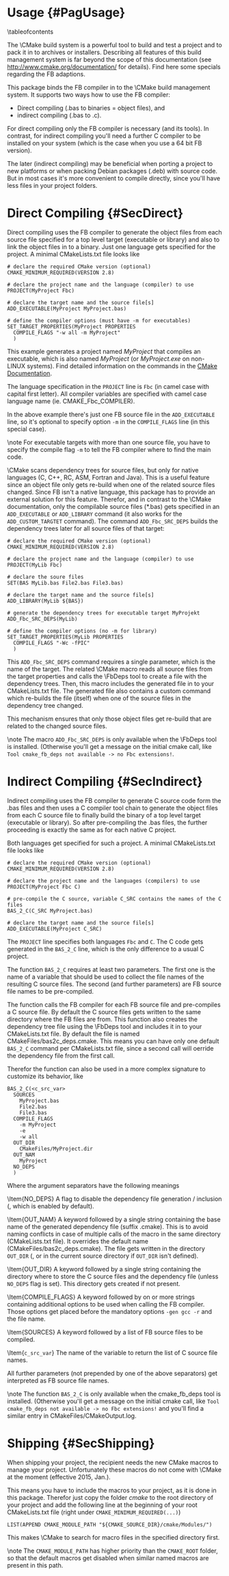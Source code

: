 Usage  {#PagUsage}
=====
\tableofcontents

The \CMake build system is a powerful tool to build and test a project
and to pack it in to archives or installers. Describing all features of
this build management system is far beyond the scope of this
documentation (see http://www.cmake.org/documentation/ for
details). Find here some specials regarding the FB adaptions.

This package binds the FB compiler in to the \CMake build management
system. It supports two ways how to use the FB compiler:

- Direct compiling (.bas to binaries = object files), and
- indirect compiling (.bas to .c).

For direct compiling only the FB compiler is necessary (and its
tools). In contrast, for indirect compiling you'll need a further C
compiler to be installed on your system (which is the case when you use
a 64 bit FB version).

The later (indirect compiling) may be beneficial when porting a project
to new platforms or when packing Debian packages (.deb) with source
code. But in most cases it's more convenient to compile directly, since
you'll have less files in your project folders.


# Direct Compiling  {#SecDirect}

Direct compiling uses the FB compiler to generate the object files from
each source file specified for a top level target (executable or
library) and also to link the object files in to a binary. Just one
language gets specified for the project. A minimal CMakeLists.txt file
looks like

~~~{.cmake}
# declare the required CMake version (optional)
CMAKE_MINIMUM_REQUIRED(VERSION 2.8)

# declare the project name and the language (compiler) to use
PROJECT(MyProject Fbc)

# declare the target name and the source file[s]
ADD_EXECUTABLE(MyProject MyProject.bas)

# define the compiler options (must have -m for executables)
SET_TARGET_PROPERTIES(MyProject PROPERTIES
  COMPILE_FLAGS "-w all -m MyProject"
  )
~~~

This example generates a project named *MyProject* that compiles an
executable, which is also named *MyProject* (or *MyProject.exe* on
non-LINUX systems). Find detailed information on the commands in the
[CMake Documentation](http://www.cmake.org/cmake/help/v3.0/index.html).

The language specification in the `PROJECT` line is `Fbc` (in camel
case with capital first letter). All compiler variables are specified
with camel case language name (ie. CMAKE_Fbc_COMPILER).

In the above example there's just one FB source file in the
`ADD_EXECUTABLE` line, so it's optional to specify option `-m` in the
`COMPILE_FLAGS` line (in this special case).

\note For executable targets with more than one source file, you have
      to specify the compile flag `-m` to tell the FB compiler where to
      find the main code.

\CMake scans dependency trees for source files, but only for native
languages (C, C++, RC, ASM, Fortran and Java). This is a useful feature
since an object file only gets re-build when one of the related source
files changed. Since FB isn't a native language, this package has to
provide an external solution for this feature. Therefor, and in
contrast to the \CMake documentation, only the compilable source files
(*.bas) gets specified in an `ADD_EXECUTABLE` or `ADD_LIBRARY` command
(it also works for the `ADD_CUSTOM_TARGTET` command). The command
`ADD_Fbc_SRC_DEPS` builds the dependency trees later for all source
files of that target:

~~~{.cmake}
# declare the required CMake version (optional)
CMAKE_MINIMUM_REQUIRED(VERSION 2.8)

# declare the project name and the language (compiler) to use
PROJECT(MyLib Fbc)

# declare the soure files
SET(BAS MyLib.bas File2.bas File3.bas)

# declare the target name and the source file[s]
ADD_LIBRARY(MyLib ${BAS})

# generate the dependency trees for executable target MyProjekt
ADD_Fbc_SRC_DEPS(MyLib)

# define the compiler options (no -m for library)
SET_TARGET_PROPERTIES(MyLib PROPERTIES
  COMPILE_FLAGS "-Wc -fPIC"
  )
~~~

This `ADD_Fbc_SRC_DEPS` command requires a single parameter, which is
the name of the target. The related \CMake macro reads all source files
from the target properties and calls the \FbDeps tool to create a file
with the dependency trees. Then, this macro includes the generated file
in to your CMakeLists.txt file. The generated file also contains a
custom command which re-builds the file (itself) when one of the source
files in the dependency tree changed.

This mechanism ensures that only those object files get re-build that
are related to the changed source files.

\note The macro `ADD_Fbc_SRC_DEPS` is only available when the
      \FbDeps tool is installed. (Otherwise you'll get a message on the
      initial cmake call, like `Tool cmake_fb_deps not available -> no
      Fbc extensions!`.


# Indirect Compiling  {#SecIndirect}

Indirect compiling uses the FB compiler to generate C source code form
the .bas files and then uses a C compiler tool chain to generate the
object files from each C source file to finally build the binary of a
top level target (executable or library). So after pre-compiling the
.bas files, the further proceeding is exactly the same as for each
native C project.

Both languages get specified for such a project. A minimal
CMakeLists.txt file looks like

~~~{.cmake}
# declare the required CMake version (optional)
CMAKE_MINIMUM_REQUIRED(VERSION 2.8)

# declare the project name and the languages (compilers) to use
PROJECT(MyProject Fbc C)

# pre-compile the C source, variable C_SRC contains the names of the C files
BAS_2_C(C_SRC MyProject.bas)

# declare the target name and the source file[s]
ADD_EXECUTABLE(MyProject C_SRC)
~~~

The `PROJECT` line specifies both languages `Fbc` and `C`. The C code
gets generated in the `BAS_2_C` line, which is the only difference to a
usual C project.

The function `BAS_2_C` requires at least two parameters. The first one
is the name of a variable that should be used to collect the file names
of the resulting C source files. The second (and further parameters)
are FB source file names to be pre-compiled.

The function calls the FB compiler for each FB source file and
pre-compiles a C source file. By default the C source files gets
written to the same directory where the FB files are from. This
function also creates the dependency tree file using the \FbDeps tool
and includes it in to your CMakeLists.txt file. By default the file is
named CMakeFiles/bas2c_deps.cmake. This means you can have only one
default `BAS_2_C` command per CMakeLists.txt file, since a second call
will oerride the dependency file from the first call.

Therefor the function can also be used in a more complex signature to
customize its behavior, like

~~~{.cmake}
BAS_2_C(<c_src_var>
  SOURCES
    MyProject.bas
    File2.bas
    File3.bas
  COMPILE_FLAGS
    -m MyProject
    -e
    -w all
  OUT_DIR
    CMakeFiles/MyProject.dir
  OUT_NAM
    MyProject
  NO_DEPS
  )
~~~

Where the argument separators have the following meanings

\Item{NO_DEPS} A flag to disable the dependency file generation /
   inclusion (, which is enabled by default).

\Item{OUT_NAM} A keyword followed by a single string containing the
   base name of the generated dependency file (suffix .cmake). This is
   to avoid naming conflicts in case of multiple calls of the macro
   in the same directory (CMakeLists.txt file). It overrides the
   default name (CMakeFiles/bas2c_deps.cmake). The file gets written in
   the directory `OUT_DIR` (, or in the current source directory if
   `OUT_DIR` isn't defined).

\Item{OUT_DIR} A keyword followed by a single string containing the
   directory where to store the C source files and the dependency file
   (unless `NO_DEPS` flag is set). This directory gets created if not
   present.

\Item{COMPILE_FLAGS} A keyword followed by on or more strings
   containing additional options to be used when calling the FB
   compiler. Those options get placed before the mandatory options
   `-gen gcc -r` and the file name.

\Item{SOURCES} A keyword followed by a list of FB source files to
   be compiled.

\Item{`c_src_var`} The name of the variable to return the list of C
   source file names.

All further parameters (not prepended by one of the above separators)
get interpreted as FB source file names.

\note The function `BAS_2_C` is only available when the cmake_fb_deps
      tool is installed. (Otherwise you'll get a message on the initial
      cmake call, like `Tool cmake_fb_deps not available -> no Fbc
      extensions!` and you'll find a similar entry in
      CMakeFiles/CMakeOutput.log.


# Shipping  {#SecShipping}

When shipping your project, the recipient needs the new CMake macros to
manage your project. Unfortunately these macros do not come with \CMake
at the moment (effective 2015, Jan.).

This means you have to include the macros to your project, as it is
done in this package. Therefor just copy the folder *cmake* to the root
directory of your project and add the following line at the beginning
of your root CMakeLists.txt file (right under
`CMAKE_MINIMUM_REQUIRED(...)`)

~~~{.cmake}
LIST(APPEND CMAKE_MODULE_PATH "${CMAKE_SOURCE_DIR}/cmake/Modules/")
~~~

This makes \CMake to search for macro files in the specified directory
first.

\note The `CMAKE_MODULE_PATH` has higher priority than the `CMAKE_ROOT`
      folder, so that the default macros get disabled when similar
      named macros are present in this path.
